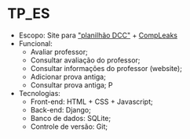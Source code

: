 # TP_ES

* Escopo: Site para ["planilhão DCC"](https://docs.google.com/spreadsheets/d/1b3ZAhH9FYQv4KxN5b-7h_hkhnZd1tILS3Ue60rOGJ-o/edit?usp=drive_web&ouid=107912368015206779024) + [CompLeaks](https://github.com/marcelodive/compleaks)
* Funcional: 
   * Avaliar professor;
   * Consultar avaliação do professor;
   * Consultar informações do professor (website);
   * Adicionar prova antiga;
   * Consultar prova antiga; P
* Tecnologias:
   * Front-end: HTML + CSS + Javascript;
   * Back-end: Django;
   * Banco de dados: SQLite;
   * Controle de versão: Git;
